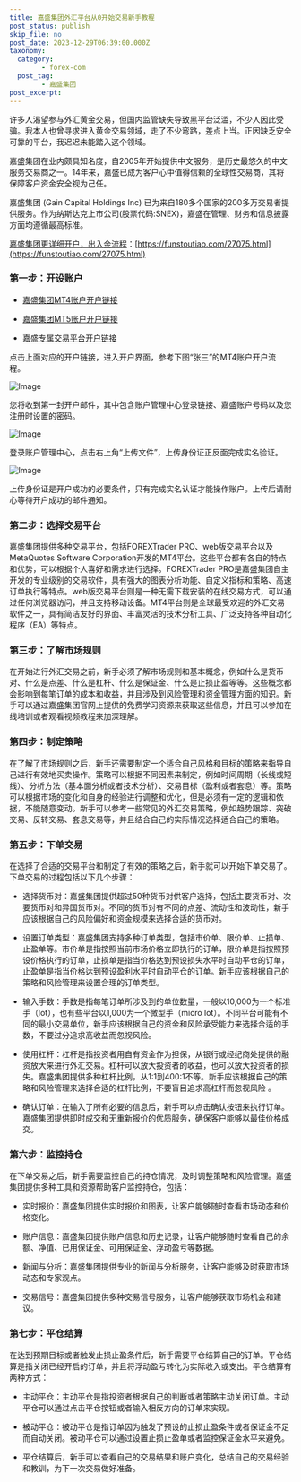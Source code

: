 ```yaml
---
title: 嘉盛集团外汇平台从0开始交易新手教程
post_status: publish
skip_file: no
post_date: 2023-12-29T06:39:00.000Z
taxonomy:
  category:
        - forex-com
  post_tag:
        - 嘉盛集团
post_excerpt: 
---
```

许多人渴望参与外汇黄金交易，但国内监管缺失导致黑平台泛滥，不少人因此受骗。我本人也曾寻求进入黄金交易领域，走了不少弯路，差点上当。正因缺乏安全可靠的平台，我迟迟未能踏入这个领域。

嘉盛集团在业内颇具知名度，自2005年开始提供中文服务，是历史最悠久的中文服务交易商之一。14年来，嘉盛已成为客户心中值得信赖的全球性交易商，其将保障客户资金安全视为己任。

嘉盛集团 (Gain Capital Holdings Inc) 已为来自180多个国家的200多万交易者提供服务。作为纳斯达克上市公司(股票代码:SNEX)，嘉盛在管理、财务和信息披露方面均遵循最高标准。

[嘉盛集团更详细开户，出入金流程](https://funstoutiao.com/27075.html)：[https://funstoutiao.com/27075.html](https://funstoutiao.com/27075.html)

### 第一步：开设账户

* [嘉盛集团MT4账户开户链接](https://s.ssgg.net/jsmt4)

* [嘉盛集团MT5账户开户链接](https://s.ssgg.net/jsmt5)

* [嘉盛专属交易平台开户链接](https://s.ssgg.net/js)

点击上面对应的开户链接，进入开户界面，参考下图“张三”的MT4账户开户流程。

![Image](https://prod-files-secure.s3.us-west-2.amazonaws.com/39ed1227-6d7d-4570-be36-9ccd4a2c4241/7a167aea-686b-400d-af59-4e18eb607a40/640.png?X-Amz-Algorithm=AWS4-HMAC-SHA256&X-Amz-Content-Sha256=UNSIGNED-PAYLOAD&X-Amz-Credential=ASIAZI2LB466ZZIF747V%2F20250226%2Fus-west-2%2Fs3%2Faws4_request&X-Amz-Date=20250226T161315Z&X-Amz-Expires=3600&X-Amz-Security-Token=IQoJb3JpZ2luX2VjECQaCXVzLXdlc3QtMiJHMEUCIQCCQqBetJwwnO%2FC0oEFlFp%2FRoUMIpWJUsUhnR5To41L%2FwIgYcY2YXmI62aTk0viT%2BdoW0UeWNmWpLlDhbu3jJ4OZugq%2FwMIXRAAGgw2Mzc0MjMxODM4MDUiDB8z5TmA4xTqQX7PNSrcA0Oxov3dRQcGYWLz%2FMtPFjl3sAJBjNrMI%2FwCQpAk%2Fz6VrEv12SBfH73X59nA7lSx2lVOeevvNMz4l%2B%2BFGNxiMN8lmNI4DeC2RyFIsdrJrQ2vP%2F%2BhjojRt3W4pt7VwZsX5tKINVwqLCqHass3jhbuUehJo7N8seKipyuVLbLA1qqn0XG2FsWRxeHGezswFlCYfIE88f7fkbQVhNnY365TDCKv%2FtQ3F5gmTZYddQX%2BtLd%2Ba2WLR11%2Fj3BnJMMCPcxqMDZnj3UHzXx5esLBF7yKcv7d6a7XfEWm1iwpEUtzCSV%2BchZYUrR5Ixnh9835h3cW2bnCeNfbCnY4zCYAnsfFEnvOr%2FUYygGzC8nlUTixon88FsVxPGAvgwjjgYIiImIi5rClcD153LI6okgzWWJ9ouj4jqk5JrnRcFr7tzYvtYqfaeGf2KMCEkkPLys6YyaoZN7Z0PCu2j68%2BZNwx8Ck8sBMdr0KE60AQy6hi%2BAFX2WIHfAfvQMRSZzknez5BBGojnxNW2ejNwZN1S0Ue%2F%2FziSosb1F9UkqWJaCFB7IfJrgVBLdUjRxuCWNVeq%2BNC7LyQh%2F%2Bm3zPc%2FrGCb3HUZtrOaX0%2BgDWKaUBkSPI5%2Fi2FkSfDEgFRbSZ7p3u7l45MJ6H%2FL0GOqUBCOl%2B8ccppA%2BiW6qttcP7KKBBzWR%2Bfe3ylZNAYdt%2F0CUtT2hv2UojHcylAxdoCBuEoWq%2Fuy7yDK40VBS7MxvBqej%2BXDyxI8AgDI74%2BwNPJNlX4f9f6XEb6wTPkx07JYyIvTQou%2FzQsXCDjV2zd6FzGC5kfAFyCrx4YCJ7i08iiNdtVhX9cwpQpGBF6pwzlJ5L6ozbx3M%2Bf0lrotaFmE3eeMLkaNvo&X-Amz-Signature=6ad0b519d7efae826b43a0b8cb12da661e3048abb22f173f5894b37d9fd7a0b2&X-Amz-SignedHeaders=host&x-id=GetObject)

您将收到第一封开户邮件，其中包含账户管理中心登录链接、嘉盛账户号码以及您注册时设置的密码。

![Image](https://prod-files-secure.s3.us-west-2.amazonaws.com/39ed1227-6d7d-4570-be36-9ccd4a2c4241/eaa1c6b3-2877-4284-a0e1-530e222c27fb/image.png?X-Amz-Algorithm=AWS4-HMAC-SHA256&X-Amz-Content-Sha256=UNSIGNED-PAYLOAD&X-Amz-Credential=ASIAZI2LB466ZZIF747V%2F20250226%2Fus-west-2%2Fs3%2Faws4_request&X-Amz-Date=20250226T161315Z&X-Amz-Expires=3600&X-Amz-Security-Token=IQoJb3JpZ2luX2VjECQaCXVzLXdlc3QtMiJHMEUCIQCCQqBetJwwnO%2FC0oEFlFp%2FRoUMIpWJUsUhnR5To41L%2FwIgYcY2YXmI62aTk0viT%2BdoW0UeWNmWpLlDhbu3jJ4OZugq%2FwMIXRAAGgw2Mzc0MjMxODM4MDUiDB8z5TmA4xTqQX7PNSrcA0Oxov3dRQcGYWLz%2FMtPFjl3sAJBjNrMI%2FwCQpAk%2Fz6VrEv12SBfH73X59nA7lSx2lVOeevvNMz4l%2B%2BFGNxiMN8lmNI4DeC2RyFIsdrJrQ2vP%2F%2BhjojRt3W4pt7VwZsX5tKINVwqLCqHass3jhbuUehJo7N8seKipyuVLbLA1qqn0XG2FsWRxeHGezswFlCYfIE88f7fkbQVhNnY365TDCKv%2FtQ3F5gmTZYddQX%2BtLd%2Ba2WLR11%2Fj3BnJMMCPcxqMDZnj3UHzXx5esLBF7yKcv7d6a7XfEWm1iwpEUtzCSV%2BchZYUrR5Ixnh9835h3cW2bnCeNfbCnY4zCYAnsfFEnvOr%2FUYygGzC8nlUTixon88FsVxPGAvgwjjgYIiImIi5rClcD153LI6okgzWWJ9ouj4jqk5JrnRcFr7tzYvtYqfaeGf2KMCEkkPLys6YyaoZN7Z0PCu2j68%2BZNwx8Ck8sBMdr0KE60AQy6hi%2BAFX2WIHfAfvQMRSZzknez5BBGojnxNW2ejNwZN1S0Ue%2F%2FziSosb1F9UkqWJaCFB7IfJrgVBLdUjRxuCWNVeq%2BNC7LyQh%2F%2Bm3zPc%2FrGCb3HUZtrOaX0%2BgDWKaUBkSPI5%2Fi2FkSfDEgFRbSZ7p3u7l45MJ6H%2FL0GOqUBCOl%2B8ccppA%2BiW6qttcP7KKBBzWR%2Bfe3ylZNAYdt%2F0CUtT2hv2UojHcylAxdoCBuEoWq%2Fuy7yDK40VBS7MxvBqej%2BXDyxI8AgDI74%2BwNPJNlX4f9f6XEb6wTPkx07JYyIvTQou%2FzQsXCDjV2zd6FzGC5kfAFyCrx4YCJ7i08iiNdtVhX9cwpQpGBF6pwzlJ5L6ozbx3M%2Bf0lrotaFmE3eeMLkaNvo&X-Amz-Signature=3c167e31abb2926a0cfb47386559b99394ee239a3d4ebdf9b2daedca38a7bbea&X-Amz-SignedHeaders=host&x-id=GetObject)

登录账户管理中心，点击右上角“上传文件”，上传身份证正反面完成实名验证。

![Image](https://prod-files-secure.s3.us-west-2.amazonaws.com/39ed1227-6d7d-4570-be36-9ccd4a2c4241/54090639-09fc-46b4-a135-e0289f707147/image.png?X-Amz-Algorithm=AWS4-HMAC-SHA256&X-Amz-Content-Sha256=UNSIGNED-PAYLOAD&X-Amz-Credential=ASIAZI2LB466ZZIF747V%2F20250226%2Fus-west-2%2Fs3%2Faws4_request&X-Amz-Date=20250226T161315Z&X-Amz-Expires=3600&X-Amz-Security-Token=IQoJb3JpZ2luX2VjECQaCXVzLXdlc3QtMiJHMEUCIQCCQqBetJwwnO%2FC0oEFlFp%2FRoUMIpWJUsUhnR5To41L%2FwIgYcY2YXmI62aTk0viT%2BdoW0UeWNmWpLlDhbu3jJ4OZugq%2FwMIXRAAGgw2Mzc0MjMxODM4MDUiDB8z5TmA4xTqQX7PNSrcA0Oxov3dRQcGYWLz%2FMtPFjl3sAJBjNrMI%2FwCQpAk%2Fz6VrEv12SBfH73X59nA7lSx2lVOeevvNMz4l%2B%2BFGNxiMN8lmNI4DeC2RyFIsdrJrQ2vP%2F%2BhjojRt3W4pt7VwZsX5tKINVwqLCqHass3jhbuUehJo7N8seKipyuVLbLA1qqn0XG2FsWRxeHGezswFlCYfIE88f7fkbQVhNnY365TDCKv%2FtQ3F5gmTZYddQX%2BtLd%2Ba2WLR11%2Fj3BnJMMCPcxqMDZnj3UHzXx5esLBF7yKcv7d6a7XfEWm1iwpEUtzCSV%2BchZYUrR5Ixnh9835h3cW2bnCeNfbCnY4zCYAnsfFEnvOr%2FUYygGzC8nlUTixon88FsVxPGAvgwjjgYIiImIi5rClcD153LI6okgzWWJ9ouj4jqk5JrnRcFr7tzYvtYqfaeGf2KMCEkkPLys6YyaoZN7Z0PCu2j68%2BZNwx8Ck8sBMdr0KE60AQy6hi%2BAFX2WIHfAfvQMRSZzknez5BBGojnxNW2ejNwZN1S0Ue%2F%2FziSosb1F9UkqWJaCFB7IfJrgVBLdUjRxuCWNVeq%2BNC7LyQh%2F%2Bm3zPc%2FrGCb3HUZtrOaX0%2BgDWKaUBkSPI5%2Fi2FkSfDEgFRbSZ7p3u7l45MJ6H%2FL0GOqUBCOl%2B8ccppA%2BiW6qttcP7KKBBzWR%2Bfe3ylZNAYdt%2F0CUtT2hv2UojHcylAxdoCBuEoWq%2Fuy7yDK40VBS7MxvBqej%2BXDyxI8AgDI74%2BwNPJNlX4f9f6XEb6wTPkx07JYyIvTQou%2FzQsXCDjV2zd6FzGC5kfAFyCrx4YCJ7i08iiNdtVhX9cwpQpGBF6pwzlJ5L6ozbx3M%2Bf0lrotaFmE3eeMLkaNvo&X-Amz-Signature=9735becc4355c0b7f8a52800da3708fb14028a3da832fd94088427e500d78f98&X-Amz-SignedHeaders=host&x-id=GetObject)

上传身份证是开户成功的必要条件，只有完成实名认证才能操作账户。上传后请耐心等待开户成功的邮件通知。

### 第二步：选择交易平台

嘉盛集团提供多种交易平台，包括FOREXTrader PRO、web版交易平台以及MetaQuotes Software Corporation开发的MT4平台。这些平台都有各自的特点和优势，可以根据个人喜好和需求进行选择。FOREXTrader PRO是嘉盛集团自主开发的专业级别的交易软件，具有强大的图表分析功能、自定义指标和策略、高速订单执行等特点。web版交易平台则是一种无需下载安装的在线交易方式，可以通过任何浏览器访问，并且支持移动设备。MT4平台则是全球最受欢迎的外汇交易软件之一，具有简洁友好的界面、丰富灵活的技术分析工具、广泛支持各种自动化程序（EA）等特点。

### 第三步：了解市场规则

在开始进行外汇交易之前，新手必须了解市场规则和基本概念，例如什么是货币对、什么是点差、什么是杠杆、什么是保证金、什么是止损止盈等等。这些概念都会影响到每笔订单的成本和收益，并且涉及到风险管理和资金管理方面的知识。新手可以通过嘉盛集团官网上提供的免费学习资源来获取这些信息，并且可以参加在线培训或者观看视频教程来加深理解。

### 第四步：制定策略

在了解了市场规则之后，新手还需要制定一个适合自己风格和目标的策略来指导自己进行有效地买卖操作。策略可以根据不同因素来制定，例如时间周期（长线或短线）、分析方法（基本面分析或者技术分析）、交易目标（盈利或者套息）等。策略可以根据市场的变化和自身的经验进行调整和优化，但是必须有一定的逻辑和依据，不能随意变动。新手可以参考一些常见的外汇交易策略，例如趋势跟踪、突破交易、反转交易、套息交易等，并且结合自己的实际情况选择适合自己的策略。

### 第五步：下单交易

在选择了合适的交易平台和制定了有效的策略之后，新手就可以开始下单交易了。下单交易的过程包括以下几个步骤：

* 选择货币对：嘉盛集团提供超过50种货币对供客户选择，包括主要货币对、次要货币对和异国货币对。不同的货币对有不同的点差、流动性和波动性，新手应该根据自己的风险偏好和资金规模来选择合适的货币对。

* 设置订单类型：嘉盛集团支持多种订单类型，包括市价单、限价单、止损单、止盈单等。市价单是指按照当前市场价格立即执行的订单，限价单是指按照预设价格执行的订单，止损单是指当价格达到预设损失水平时自动平仓的订单，止盈单是指当价格达到预设盈利水平时自动平仓的订单。新手应该根据自己的策略和风险管理来设置合理的订单类型。

* 输入手数：手数是指每笔订单所涉及到的单位数量，一般以10,000为一个标准手（lot），也有些平台以1,000为一个微型手（micro lot）。不同平台可能有不同的最小交易单位，新手应该根据自己的资金和风险承受能力来选择合适的手数，不要过分追求高收益而忽视风险。

* 使用杠杆：杠杆是指投资者用自有资金作为担保，从银行或经纪商处提供的融资放大来进行外汇交易。杠杆可以放大投资者的收益，也可以放大投资者的损失。嘉盛集团提供多种杠杆比例，从1:1到400:1不等。新手应该根据自己的策略和风险管理来选择合适的杠杆比例，不要盲目追求高杠杆而忽视风险 。

* 确认订单：在输入了所有必要的信息后，新手可以点击确认按钮来执行订单。嘉盛集团提供即时成交和无重新报价的优质服务，确保客户能够以最佳价格成交。

### 第六步：监控持仓

在下单交易之后，新手需要监控自己的持仓情况，及时调整策略和风险管理。嘉盛集团提供多种工具和资源帮助客户监控持仓，包括：

* 实时报价：嘉盛集团提供实时报价和图表，让客户能够随时查看市场动态和价格变化。

* 账户信息：嘉盛集团提供账户信息和历史记录，让客户能够随时查看自己的余额、净值、已用保证金、可用保证金、浮动盈亏等数据。

* 新闻与分析：嘉盛集团提供专业的新闻与分析服务，让客户能够及时获取市场动态和专家观点。

* 交易信号：嘉盛集团提供多种交易信号服务，让客户能够获取市场机会和建议。

### 第七步：平仓结算

在达到预期目标或者触发止损止盈条件后，新手需要平仓结算自己的订单。平仓结算是指关闭已经开启的订单，并且将浮动盈亏转化为实际收入或支出。平仓结算有两种方式：

* 主动平仓：主动平仓是指投资者根据自己的判断或者策略主动关闭订单。主动平仓可以通过点击平仓按钮或者输入相反方向的订单来实现。

* 被动平仓：被动平仓是指订单因为触发了预设的止损止盈条件或者保证金不足而自动关闭。被动平仓可以通过设置止损止盈单或者监控保证金水平来避免。

* 平仓结算后，新手可以查看自己的交易结果和账户变化，总结自己的交易经验和教训，为下一次交易做好准备。